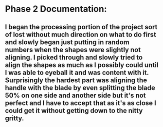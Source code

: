 # Phase 2 Documentation:

## I began the processing portion of the project sort of lost without much direction on what to do first and slowly began just putting in random numbers when the shapes were slightly not aligning. I picked through and slowly tried to align the shapes as much as I possibly could until I was able to eyeball it and was content with it. Surprisingly the hardest part was aligning the handle with the blade by even splitting the blade 50% on one side and another side but it's not perfect and I have to accept that as it's as close I could get it without getting down to the nitty gritty.
